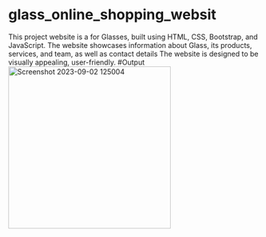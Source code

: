 # glass_online_shopping_websit
This project website is a for  Glasses, built using HTML, CSS, Bootstrap, and JavaScript. The website showcases information about Glass, its products, services, and team, as well as contact details The website is designed to be visually appealing, user-friendly.
#Output
<img width="325" alt="Screenshot 2023-09-02 125004" src="https://github.com/ajmal-khan2002/glass_online_shopping_websit/assets/130028956/4e67cf92-a1b2-4db2-a8de-b28829044048">

